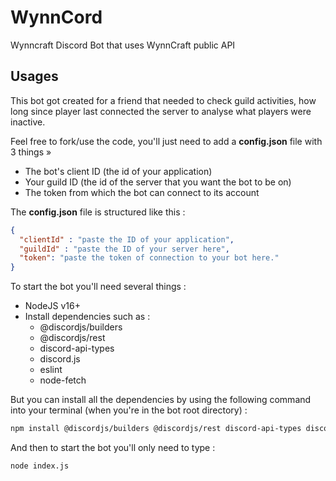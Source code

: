 # WynnCord
Wynncraft Discord Bot that uses WynnCraft public API

## Usages

This bot got created for a friend that needed to check guild activities, how long since player last connected the server to analyse what players were inactive.

Feel free to fork/use the code, you'll just need to add a **config.json** file with 3 things »

* The bot's client ID (the id of your application)
* Your guild ID (the id of the server that you want the bot to be on)
* The token from which the bot can connect to its account

The **config.json** file is structured like this : 
```json
{
  "clientId" : "paste the ID of your application",
  "guildId" : "paste the ID of your server here",
  "token": "paste the token of connection to your bot here." 
}
```

To start the bot you'll need several things :

* NodeJS v16+
* Install dependencies such as :
  * @discordjs/builders
  * @discordjs/rest
  * discord-api-types
  * discord.js
  * eslint
  * node-fetch

But you can install all the dependencies by using the following command into your terminal (when you're in the bot root directory) :
```sh
npm install @discordjs/builders @discordjs/rest discord-api-types discord.js eslint node-fetch
```
And then to start the bot you'll only need to type :
```sh
node index.js
```
